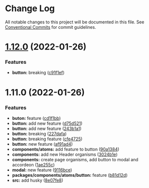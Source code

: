 # Change Log

All notable changes to this project will be documented in this file.
See [Conventional Commits](https://conventionalcommits.org) for commit guidelines.

# [1.12.0](https://github.com/har-sargis/lerna/compare/v1.11.0...v1.12.0) (2022-01-26)


### Features

* **button:** breaking ([c91f1ef](https://github.com/har-sargis/lerna/commit/c91f1ef54df3d86106664ea6dd9f262b5483b508))





# 1.11.0 (2022-01-26)


### Features

* **buton:** feature ([cd1f1bb](https://github.com/har-sargis/lerna/commit/cd1f1bb41c34c1eec61b9461fff77d480ff8d1c8))
* **button:** add new feature ([d75d521](https://github.com/har-sargis/lerna/commit/d75d5216a0223833cca0a5abd1a92b9e27f1ed7f))
* **button:** add new feature ([243b1a1](https://github.com/har-sargis/lerna/commit/243b1a118e5b63dade81374f352c4061de228255))
* **button:** breaking ([227dafa](https://github.com/har-sargis/lerna/commit/227dafa9a0f00a7f850f3928e5654a4dfa92ace6))
* **button:** breaking feature ([cfe4725](https://github.com/har-sargis/lerna/commit/cfe4725979484e40686f39a30e2a85848000235c))
* **button:** new feature ([af91ad4](https://github.com/har-sargis/lerna/commit/af91ad41510c4118108b1a6b9974f746ccbad436))
* **components/atoms:** add feature to button ([90a1384](https://github.com/har-sargis/lerna/commit/90a1384e04fa92286d88c3fe785e654d1ad9c714))
* **components:** add new Header organisms ([3024b1e](https://github.com/har-sargis/lerna/commit/3024b1e6e3384f579a4848e8a6c05c4b99863662))
* **components:** create page organisms, add button to modal and accordeon ([1ae255c](https://github.com/har-sargis/lerna/commit/1ae255c6874ba77b4c71645975dafa402ef5d0c0))
* **modal:** new feature ([9116bce](https://github.com/har-sargis/lerna/commit/9116bcee3fb5e9caa31442c96f5e37d79bd9c3a8))
* **packages/components/atoms/button:** feature ([b81d12d](https://github.com/har-sargis/lerna/commit/b81d12def6b1fdb562599929db232ee23ffc1429))
* **src:** add husky ([8e07fe8](https://github.com/har-sargis/lerna/commit/8e07fe875ed43a80307183352c9072bce9c58c04))
